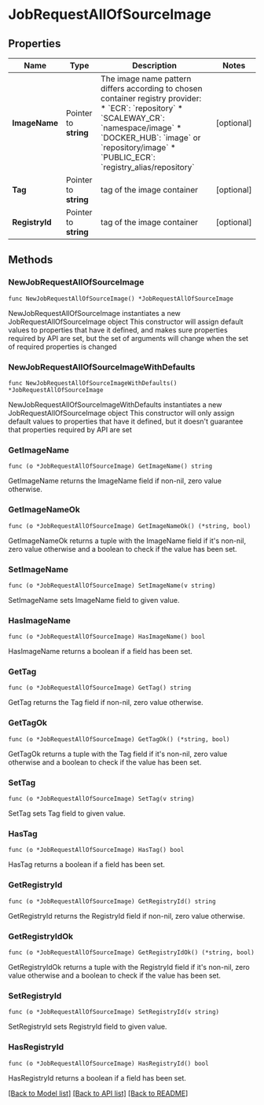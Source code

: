 # JobRequestAllOfSourceImage

## Properties

Name | Type | Description | Notes
------------ | ------------- | ------------- | -------------
**ImageName** | Pointer to **string** | The image name pattern differs according to chosen container registry provider:   * &#x60;ECR&#x60;: &#x60;repository&#x60; * &#x60;SCALEWAY_CR&#x60;: &#x60;namespace/image&#x60; * &#x60;DOCKER_HUB&#x60;: &#x60;image&#x60; or &#x60;repository/image&#x60; * &#x60;PUBLIC_ECR&#x60;: &#x60;registry_alias/repository&#x60;  | [optional] 
**Tag** | Pointer to **string** | tag of the image container | [optional] 
**RegistryId** | Pointer to **string** | tag of the image container | [optional] 

## Methods

### NewJobRequestAllOfSourceImage

`func NewJobRequestAllOfSourceImage() *JobRequestAllOfSourceImage`

NewJobRequestAllOfSourceImage instantiates a new JobRequestAllOfSourceImage object
This constructor will assign default values to properties that have it defined,
and makes sure properties required by API are set, but the set of arguments
will change when the set of required properties is changed

### NewJobRequestAllOfSourceImageWithDefaults

`func NewJobRequestAllOfSourceImageWithDefaults() *JobRequestAllOfSourceImage`

NewJobRequestAllOfSourceImageWithDefaults instantiates a new JobRequestAllOfSourceImage object
This constructor will only assign default values to properties that have it defined,
but it doesn't guarantee that properties required by API are set

### GetImageName

`func (o *JobRequestAllOfSourceImage) GetImageName() string`

GetImageName returns the ImageName field if non-nil, zero value otherwise.

### GetImageNameOk

`func (o *JobRequestAllOfSourceImage) GetImageNameOk() (*string, bool)`

GetImageNameOk returns a tuple with the ImageName field if it's non-nil, zero value otherwise
and a boolean to check if the value has been set.

### SetImageName

`func (o *JobRequestAllOfSourceImage) SetImageName(v string)`

SetImageName sets ImageName field to given value.

### HasImageName

`func (o *JobRequestAllOfSourceImage) HasImageName() bool`

HasImageName returns a boolean if a field has been set.

### GetTag

`func (o *JobRequestAllOfSourceImage) GetTag() string`

GetTag returns the Tag field if non-nil, zero value otherwise.

### GetTagOk

`func (o *JobRequestAllOfSourceImage) GetTagOk() (*string, bool)`

GetTagOk returns a tuple with the Tag field if it's non-nil, zero value otherwise
and a boolean to check if the value has been set.

### SetTag

`func (o *JobRequestAllOfSourceImage) SetTag(v string)`

SetTag sets Tag field to given value.

### HasTag

`func (o *JobRequestAllOfSourceImage) HasTag() bool`

HasTag returns a boolean if a field has been set.

### GetRegistryId

`func (o *JobRequestAllOfSourceImage) GetRegistryId() string`

GetRegistryId returns the RegistryId field if non-nil, zero value otherwise.

### GetRegistryIdOk

`func (o *JobRequestAllOfSourceImage) GetRegistryIdOk() (*string, bool)`

GetRegistryIdOk returns a tuple with the RegistryId field if it's non-nil, zero value otherwise
and a boolean to check if the value has been set.

### SetRegistryId

`func (o *JobRequestAllOfSourceImage) SetRegistryId(v string)`

SetRegistryId sets RegistryId field to given value.

### HasRegistryId

`func (o *JobRequestAllOfSourceImage) HasRegistryId() bool`

HasRegistryId returns a boolean if a field has been set.


[[Back to Model list]](../README.md#documentation-for-models) [[Back to API list]](../README.md#documentation-for-api-endpoints) [[Back to README]](../README.md)


